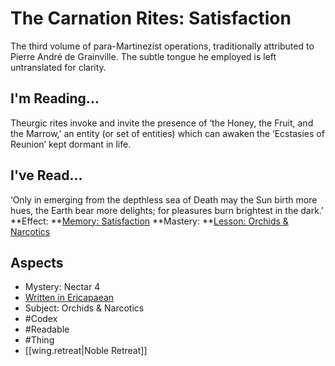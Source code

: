 # The Carnation Rites: Satisfaction
The third volume of para-Martinezist operations, traditionally attributed to Pierre André de Grainville. The subtle tongue he employed is left untranslated for clarity.
## I'm Reading...
Theurgic rites invoke and invite the presence of ‘the Honey, the Fruit, and the Marrow,’ an entity (or set of entities) which can awaken the ‘Ecstasies of Reunion’ kept dormant in life. 
## I've Read...
‘Only in emerging from the depthless sea of Death may the Sun birth more hues, the Earth bear more delights; for pleasures burn brightest in the dark.’
**Effect: **[Memory: Satisfaction](https://uadaf.theevilroot.xyz/rowenarium/element/mem.satisfaction)
**Mastery: **[Lesson: Orchids & Narcotics](https://uadaf.theevilroot.xyz/rowenarium/element/x.orchids.narcotics)
## Aspects
- Mystery: Nectar 4
- [Written in Ericapaean](https://uadaf.theevilroot.xyz/rowenarium/element/w.ericapaean)
- Subject: Orchids & Narcotics
- #Codex
- #Readable
- #Thing
- [[wing.retreat|Noble Retreat]]